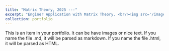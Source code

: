 ```yaml
---
title: "Matrix Theory, 2025 ---"
excerpt: "Enginer Application with Matrix Theory. <br/><img src='/images/bigpicMT.jpg'>"
collection: portfolio         
---
```


This is an item in your portfolio. It can be have images or nice text. If you name the file .md, it will be parsed as markdown. If you name the file .html, it will be parsed as HTML. 



